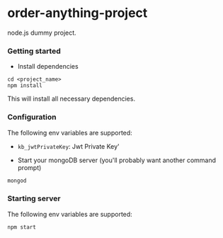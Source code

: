 # order-anything-project
node.js dummy project.

### Getting started
- Install dependencies
```
cd <project_name>
npm install
```
This will install all necessary dependencies.

### Configuration
The following env variables are supported:
- `kb_jwtPrivateKey`: Jwt Private Key'

- Start your mongoDB server (you'll probably want another command prompt)
```bash
mongod
```
### Starting server
The following env variables are supported:
```
npm start
```

